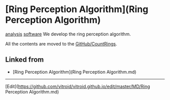 # [Ring Perception Algorithm](Ring Perception Algorithm)

[analysis](analysis) [software](software) 
We develop the ring perception algorithm.

All the contents are moved to the [GitHub/CountRings](https://github.com/[vitroid](vitroid)/CountRIngs).





## Linked from

* [Ring Perception Algorithm](Ring Perception Algorithm.md)


----
[Edit](https://github.com/vitroid/vitroid.github.io/edit/master/MD/Ring Perception Algorithm.md)
